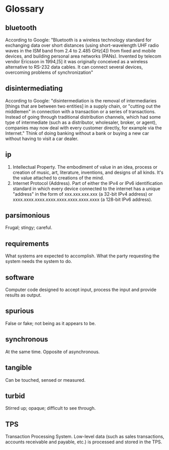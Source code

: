 # Glossary

## bluetooth

According to Google: "Bluetooth is a wireless technology standard for exchanging data over short distances (using short-wavelength UHF radio waves in the ISM band from 2.4 to 2.485 GHz[4]) from fixed and mobile devices, and building personal area networks (PANs). Invented by telecom vendor Ericsson in 1994,[5] it was originally conceived as a wireless alternative to RS-232 data cables. It can connect several devices, overcoming problems of synchronization"

## disintermediating

According to Google: "disintermediation is the removal of intermediaries [things that are between two entities] in a supply chain, or "cutting out the middlemen" in connection with a transaction or a series of transactions. Instead of going through traditional distribution channels, which had some type of intermediate (such as a distributor, wholesaler, broker, or agent), companies may now deal with every customer directly, for example via the Internet." Think of doing banking without a bank or buying a new car without having to visit a car dealer. 

## ip

1) Intellectual Property. The embodiment of value in an idea, process or creation of music, art, literature, inventions, and designs of all kinds. It's the value attached to creations of the mind.
2) Internet Protocol (Address). Part of either the IPv4 or IPv6 identification standard in which every device connected to the internet has a unique "address" in the form of xxx.xxx.xxx.xxx (a 32-bit IPv4 address) or xxxx.xxxx.xxxx.xxxx.xxxx.xxxx.xxxx.xxxx (a 128-bit IPv6 address).

## parsimonious

Frugal; stingy; careful.

## requirements

What systems are expected to accomplish. What the party requesting the system needs the system to do. 

## software

Computer code designed to accept input, process the input and provide results as output. 

## spurious

False or fake; not being as it appears to be.

## synchronous

At the same time. Opposite of asynchronous. 

## tangible

Can be touched, sensed or measured. 

## turbid

Stirred up; opaque; difficult to see through.

## TPS

Transaction Processing System. Low-level data (such as sales transactions, accounts receivable and payable, etc.) is processed and stored in the TPS.